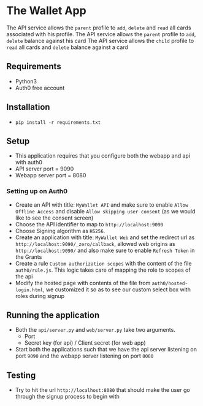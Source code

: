 # The Wallet App

The API service allows the `parent` profile to `add`, `delete` and `read` all cards associated with his profile.
The API service allows the `parent` profile to `add`, `delete` balance against his card
The API service allows the `child` profile to `read` all cards and `delete` balance against a card


## Requirements
- Python3
- Auth0 free account


## Installation
- `pip install -r requirements.txt`


## Setup
- This application requires that you configure both the webapp and api with auth0
- API server port = 9090
- Webapp server port = 8080

### Setting up on Auth0
- Create an API with title: `MyWallet API` and make sure to enable `Allow Offline Access` and disable `Allow skipping user consent` (as we would like to see the consent screen)
- Choose the API identifier to map to `http://localhost:9090`
- Choose Signing algorithm as `HS256`.
- Create an application with title: `MyWallet Web` and set the redirect url as `http://localhost:9090/_zero/callback`, allowed web origins as `http://localhost:9090/` and also make sure to enable `Refresh Token` in the Grants
- Create a rule `Custom authorization scopes` with the content of the file `auth0/rule.js`. This logic takes care of mapping the role to scopes of the api
- Modify the hosted page with contents of the file from `auth0/hosted-login.html`, we customized it so as to see our custom select box with roles during signup


## Running the application
- Both the `api/server.py` and `web/server.py` take two arguments.
    * Port
    * Secret key (for api) / Client secret (for web app)
- Start both the applications such that we have the api server listening on port `9090` and the webapp server listening on port `8080`


## Testing
- Try to hit the url `http://localhost:8080` that should make the user go through the signup process to begin with
